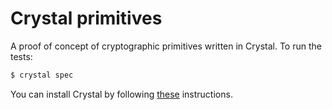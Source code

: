 # Crystal primitives
A proof of concept of cryptographic primitives written in Crystal. To run the tests:

```bash
$ crystal spec
```

You can install Crystal by following [these](https://crystal-lang.org/install/on_ubuntu/) instructions.
